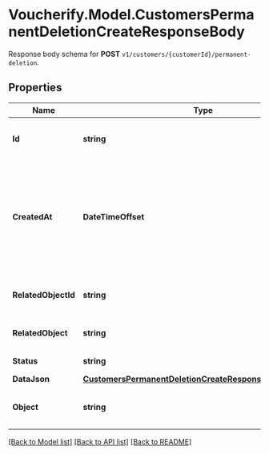 # Voucherify.Model.CustomersPermanentDeletionCreateResponseBody
Response body schema for **POST** `v1/customers/{customerId}/permanent-deletion`.

## Properties

Name | Type | Description | Notes
------------ | ------------- | ------------- | -------------
**Id** | **string** | Unique permanent deletion object ID. | [optional] 
**CreatedAt** | **DateTimeOffset** | Timestamp representing the date and time when the customer was requested to be deleted in ISO 8601 format. | [optional] 
**RelatedObjectId** | **string** | Unique customer ID that is being deleted. | [optional] 
**RelatedObject** | **string** | Object being deleted. | [optional] [default to "customer"]
**Status** | **string** | Deletion status. | [optional] [default to "DONE"]
**DataJson** | [**CustomersPermanentDeletionCreateResponseBodyDataJson**](CustomersPermanentDeletionCreateResponseBodyDataJson.md) |  | [optional] 
**Object** | **string** | The type of the object represented by JSON. | [optional] [default to "pernament_deletion"]

[[Back to Model list]](../../README.md#documentation-for-models) [[Back to API list]](../../README.md#documentation-for-api-endpoints) [[Back to README]](../../README.md)

